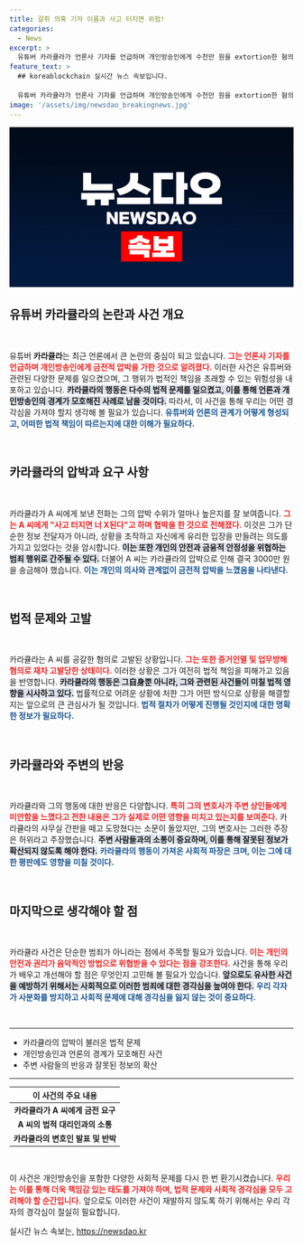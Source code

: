 ```yaml
---
title: 갈취 의혹 기자 이름과 사고 터지면 위험!
categories:
  - News
excerpt: >
  유튜버 카라큘라가 언론사 기자를 언급하며 개인방송인에게 수천만 원을 extortion한 혐의로 고발되었습니다. 녹취록 공개에 따라 논란이 확산되고 있으며, 카라큘라는 억울함을 호소하고 있습니다.
feature_text: >
  ## koreablockchain 실시간 뉴스 속보입니다.

  유튜버 카라큘라가 언론사 기자를 언급하며 개인방송인에게 수천만 원을 extortion한 혐의로 고발되었습니다. 녹취록 공개에 따라 논란이 확산되고 있으며, 카라큘라는 억울함을 호소하고 있습니다.
image: '/assets/img/newsdao_breakingnews.jpg'
---
```


<p><img src="/assets/img/newsdao_breakingnews.jpg" alt="koreablockchain 속보" /></p>

<h2 data-ke-size="size26">유튜버 카라큘라의 논란과 사건 개요</h2>

<p data-ke-size="size16">&nbsp;</p>

<p>유튜버 <b>카라큘라</b>는 최근 언론에서 큰 논란의 중심이 되고 있습니다. <b><span style="color: #ee2323;">그는 언론사 기자를 언급하며 개인방송인에게 금전적 압박을 가한 것으로 알려졌다.</span></b> 이러한 사건은 유튜버와 관련된 다양한 문제를 일으켰으며, 그 행위가 법적인 책임을 초래할 수 있는 위험성을 내포하고 있습니다. <b><span style="background-color: #21538527;">카라큘라의 행동은 다수의 법적 문제를 일으켰고, 이를 통해 언론과 개인방송인의 경계가 모호해진 사례로 남을 것이다.</span></b> 따라서, 이 사건을 통해 우리는 어떤 경각심을 가져야 할지 생각해 볼 필요가 있습니다. <b><span style="color: #1a5490;">유튜버와 언론의 관계가 어떻게 형성되고, 어떠한 법적 책임이 따르는지에 대한 이해가 필요하다.</span></b> </p>

<p data-ke-size="size16">&nbsp;</p>

<h2 data-ke-size="size26">카라큘라의 압박과 요구 사항</h2>

<p data-ke-size="size16">&nbsp;</p>

<p>카라큘라가 A 씨에게 보낸 전화는 그의 압박 수위가 얼마나 높은지를 잘 보여줍니다. <b><span style="color: #ee2323;">그는 A 씨에게 "사고 터지면 너 X된다"고 하며 협박을 한 것으로 전해졌다.</span></b> 이것은 그가 단순한 정보 전달자가 아니라, 상황을 조작하고 자신에게 유리한 입장을 만들려는 의도를 가지고 있었다는 것을 암시합니다. <b><span style="background-color: #21538527;">이는 또한 개인의 안전과 금융적 안정성을 위협하는 범죄 행위로 간주될 수 있다.</span></b> 더불어 A 씨는 카라큘라의 압박으로 인해 결국 3000만 원을 송금해야 했습니다. <b><span style="color: #1a5490;">이는 개인의 의사와 관계없이 금전적 압박을 느꼈음을 나타낸다.</span></b></p>

<p data-ke-size="size16">&nbsp;</p>

<h2 data-ke-size="size26">법적 문제와 고발</h2>

<p data-ke-size="size16">&nbsp;</p>

<p>카라큘라는 A 씨를 공갈한 혐의로 고발된 상황입니다. <b><span style="color: #ee2323;">그는 또한 증거인멸 및 업무방해 혐의로 재차 고발당한 상태이다.</span></b> 이러한 상황은 그가 여전히 법적 책임을 피해가고 있음을 반영합니다. <b><span style="background-color: #21538527;">카라큘라의 행동은 그自身뿐 아니라, 그와 관련된 사건들이 미칠 법적 영향을 시사하고 있다.</span></b> 법률적으로 어려운 상황에 처한 그가 어떤 방식으로 상황을 해결할지는 앞으로의 큰 관심사가 될 것입니다. <b><span style="color: #1a5490;">법적 절차가 어떻게 진행될 것인지에 대한 명확한 정보가 필요하다.</span></b></p>

<p data-ke-size="size16">&nbsp;</p>

<h2 data-ke-size="size26">카라큘라와 주변의 반응</h2>

<p data-ke-size="size16">&nbsp;</p>

<p>카라큘라와 그의 행동에 대한 반응은 다양합니다. <b><span style="color: #ee2323;">특히 그의 변호사가 주변 상인들에게 미안함을 느꼈다고 전한 내용은 그가 실제로 어떤 영향을 미치고 있는지를 보여준다.</span></b> 카라큘라의 사무실 간판을 떼고 도망쳤다는 소문이 돌았지만, 그의 변호사는 그러한 주장은 허위라고 주장했습니다. <b><span style="background-color: #21538527;">주변 사람들과의 소통이 중요하며, 이를 통해 잘못된 정보가 확산되지 않도록 해야 한다.</span></b> <b><span style="color: #1a5490;">카라큘라의 행동이 가져온 사회적 파장은 크며, 이는 그에 대한 평판에도 영향을 미칠 것이다.</span></b></p>

<p data-ke-size="size16">&nbsp;</p>

<h2 data-ke-size="size26">마지막으로 생각해야 할 점</h2>

<p data-ke-size="size16">&nbsp;</p>

<p>카라큘라 사건은 단순한 범죄가 아니라는 점에서 주목할 필요가 있습니다. <b><span style="color: #ee2323;">이는 개인의 안전과 권리가 음악적인 방법으로 위협받을 수 있다는 점을 강조한다.</span></b> 사건을 통해 우리가 배우고 개선해야 할 점은 무엇인지 고민해 볼 필요가 있습니다. <b><span style="background-color: #21538527;">앞으로도 유사한 사건을 예방하기 위해서는 사회적으로 이러한 범죄에 대한 경각심을 높여야 한다.</span></b> <b><span style="color: #1a5490;">우리 각자가 사분화를 방지하고 사회적 문제에 대해 경각심을 잃지 않는 것이 중요하다.</span></b></p>

<p data-ke-size="size16">&nbsp;</p>

<hr>

<ul>
    <li>카라큘라의 압박이 불러온 법적 문제</li>
    <li>개인방송인과 언론의 경계가 모호해진 사건</li>
    <li>주변 사람들의 반응과 잘못된 정보의 확산</li>
</ul>

<hr>

<table style="width: 100%;">
    <thead>
        <tr>
            <th style="text-align: center;">이 사건의 주요 내용</th>
        </tr>
    </thead>
    <tbody>
        <tr>
            <td style="text-align: center; height: 17px;"><b>카라큘라가 A 씨에게 금전 요구</b></td>
        </tr>
        <tr>
            <td style="text-align: center; height: 17px;"><b>A 씨의 법적 대리인과의 소통</b></td>
        </tr>
        <tr>
            <td style="text-align: center; height: 17px;"><b>카라큘라의 변호인 발표 및 반박</b></td>
        </tr>
    </tbody>
</table>

<p data-ke-size="size16">&nbsp;</p>

<p>이 사건은 개인방송인을 포함한 다양한 사회적 문제를 다시 한 번 환기시켰습니다. <b><span style="color: #ee2323;">우리는 이를 통해 더욱 책임감 있는 태도를 가져야 하며, 법적 문제와 사회적 경각심을 모두 고려해야 할 순간입니다.</span></b> 앞으로도 이러한 사건이 재발하지 않도록 하기 위해서는 우리 각자의 경각심이 절실히 필요합니다.</p>
실시간 뉴스 속보는, <a href="https://newsdao.kr" rel="dofollow">https://newsdao.kr</a>



